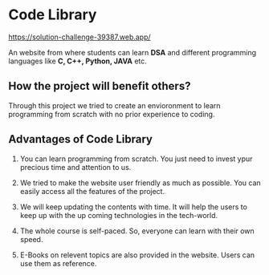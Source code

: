 # Code Library
https://solution-challenge-39387.web.app/

An website from where students can learn **DSA** and different programming languages like **C, C++, Python, JAVA** etc.

## How the project will benefit others?

Through this project we tried to create an envioronment to learn programming from scratch with no prior experience to coding.

## Advantages of Code Library

1. You can learn programming from scratch. You just need to invest ypur precious time and attention to us.

2. We tried to make the website user friendly as much as possible. You can easily access all the features of the project.

3. We will keep updating the contents with time. It will help the users to keep up with the up coming technologies in the tech-world.

4. The whole course is self-paced. So, everyone can learn with their own speed.

5. E-Books on relevent topics are also provided in the website. Users can use them as reference.

